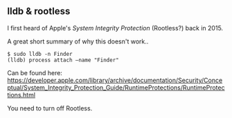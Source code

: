 ## lldb & rootless

I first heard of Apple's *System Integrity Protection* (Rootless?) back in 2015.  

A great short summary of why this doesn't work..

```
$ sudo lldb -n Finder
(lldb) process attach —name "Finder"
```
Can be found here: https://developer.apple.com/library/archive/documentation/Security/Conceptual/System_Integrity_Protection_Guide/RuntimeProtections/RuntimeProtections.html

You need to turn off Rootless.
